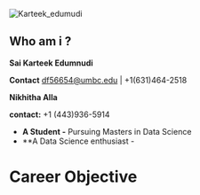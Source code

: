 ![Karteek_edumudi](https://user-images.githubusercontent.com/98825247/152627852-8e1ccb2f-71d1-4cf0-9b37-3b7856a985ac.jpeg)

## Who am i ?

**Sai Karteek Edumnudi**

**Contact** df56654@umbc.edu | +1(631)464-2518

**Nikhitha Alla**

**contact:** +1 (443)936-5914

* **A Student -** Pursuing Masters in Data Science
* **A Data Science enthusiast -

# Career Objective


